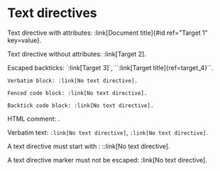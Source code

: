# Text directives

Text directive with attributes: :link[Document title]{#id ref="Target 1" key=value}.

Text directive without attributes: :link[Target 2].

Escaped backticks: \`:link[Target 3]\`, \``:link[Target title]{ref=target_4}\``.

	Verbatim block: :link[No text directive].

~~~
Fenced code block: :link[No text directive].
~~~

```
Backtick code block: :link[No text directive].
```

HTML comment: <!-- :link[No text directive] -->.

Verbatim text: `:link[No text directive]`, ``:link[No text directive]``.

A text directive must start with : ::link[No text directive].

A text directive marker must not be escaped: \:link[No text directive].
